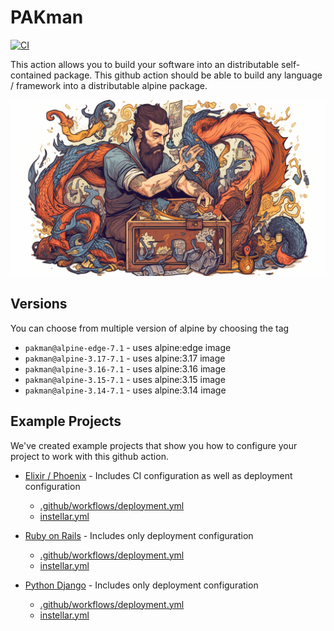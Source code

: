 # PAKman

[![CI](https://github.com/upmaru/pakman/actions/workflows/ci.yml/badge.svg)](https://github.com/upmaru/pakman/actions/workflows/ci.yml)

This action allows you to build your software into an distributable self-contained package. This github action should be able to build any language / framework into a distributable alpine package.

![Packing Man](cover.png)

## Versions

You can choose from multiple version of alpine by choosing the tag

- `pakman@alpine-edge-7.1` - uses alpine:edge image
- `pakman@alpine-3.17-7.1` - uses alpine:3.17 image
- `pakman@alpine-3.16-7.1` - uses alpine:3.16 image
- `pakman@alpine-3.15-7.1` - uses alpine:3.15 image
- `pakman@alpine-3.14-7.1` - uses alpine:3.14 image

## Example Projects

We've created example projects that show you how to configure your project to work with this github action.

- [Elixir / Phoenix](https://github.com/upmaru-stage/rdio) - Includes CI configuration as well as deployment configuration
  - [.github/workflows/deployment.yml](https://github.com/upmaru-stage/rdio/blob/main/.github/workflows/deployment.yml)
  - [instellar.yml](https://github.com/upmaru-stage/rdio/blob/main/instellar.yml)

- [Ruby on Rails](https://github.com/upmaru-stage/locomo) - Includes only deployment configuration
  - [.github/workflows/deployment.yml](https://github.com/upmaru-stage/locomo/blob/main/.github/workflows/deployment.yml)
  - [instellar.yml](https://github.com/upmaru-stage/locomo/blob/main/instellar.yml)
  
- [Python Django](https://github.com/upmaru-stage/monty) - Includes only deployment configuration
  - [.github/workflows/deployment.yml](https://github.com/upmaru-stage/monty/blob/main/.github/workflows/deployment.yml)
  - [instellar.yml](https://github.com/upmaru-stage/monty/blob/main/instellar.yml)


